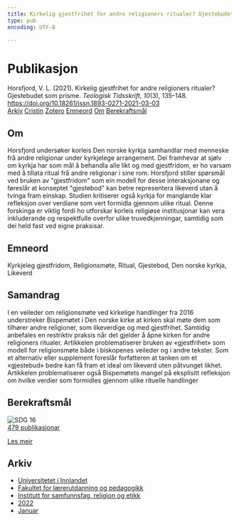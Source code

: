 ```yaml
---
title: Kirkelig gjestfrihet for andre religioners ritualer? Gjestebudet som prisme
type: pub
encoding: UTF-8

---
```

<h1>Publikasjon</h1>
<article id="csl-bib-container-CXK8AMBW" class="csl-bib-container">
  <div class="csl-bib-body"> <div class="csl-entry">Horsfjord, V. L. (2021). Kirkelig gjestfrihet for andre religioners ritualer? Gjestebudet som prisme. <i>Teologisk Tidsskrift</i>, <i>10</i>(3), 135–148. <a href="https://doi.org/10.18261/issn.1893-0271-2021-03-03">https://doi.org/10.18261/issn.1893-0271-2021-03-03</a></div> </div>
  <div class="csl-bib-buttons">
    <a href="#taxonomy-article-CXK8AMBW" alt="archive" class="csl-bib-button">Arkiv</a>
    <a href="https://app.cristin.no/results/show.jsf?id=1992537" alt="Cristin" class="csl-bib-button">Cristin</a>
    <a href="http://zotero.org/groups/5881554/items/CXK8AMBW" alt="Zotero" class="csl-bib-button">Zotero</a>
    <a href="#keywords-article-CXK8AMBW" alt="keywords" class="csl-bib-button">Emneord</a>
    <a href="#about-article-CXK8AMBW" alt="about_pub" class="csl-bib-button">Om</a>
    <a href="#sdg-article-CXK8AMBW" alt="sdg" class="csl-bib-button">Berekraftsmål</a>
  </div>
  <div id="csl-bib-meta-container-CXK8AMBW"></div>
</article>
<div id="csl-bib-meta-CXK8AMBW" class="csl-bib-meta">
  <article id="about-article-CXK8AMBW" class="about_pub-article">
    <h1>Om</h1>
    Horsfjord undersøker korleis Den norske kyrkja samhandlar med menneske frå andre religionar under kyrkjelege arrangement. Dei framhevar at sjølv om kyrkja har som mål å behandla alle likt og med gjestfridom, er ho varsam med å tillata ritual frå andre religionar i sine rom. Horsfjord stiller spørsmål ved bruken av "gjestfridom" som ein modell for desse interaksjonane og føreslår at konseptet "gjestebod" kan betre representera likeverd utan å tvinga fram einskap. Studien kritiserer også kyrkja for manglande klar refleksjon over verdiane som vert formidla gjennom ulike ritual. Denne forskinga er viktig fordi ho utforskar korleis religiøse institusjonar kan vera inkluderande og respektfulle overfor ulike truvedkjenningar, samtidig som dei held fast ved eigne praksisar.
  </article>
  <article id="keywords-article-CXK8AMBW" class="keywords-article">
    <h1>Emneord</h1>
    Kyrkjeleg gjestfridom, Religionsmøte, Ritual, Gjestebod, Den norske kyrkja, Likeverd
  </article>
  <article id="abstract-article-CXK8AMBW" class="abstract-article">
    <h1>Samandrag</h1>
    I en veileder om religionsmøte ved kirkelige handlinger fra 2016 understreker Bispemøtet i Den norske kirke at kirken skal møte dem som tilhører andre religioner, som likeverdige og med gjestfrihet. Samtidig anbefales en restriktiv praksis når det gjelder å åpne kirken for andre religioners ritualer. Artikkelen problematiserer bruken av «gjestfrihet» som modell for religionsmøte både i biskopenes veileder og i andre tekster. Som et alternativ eller supplement foreslår forfatteren at tanken om et «gjestebud» bedre kan få fram et ideal om likeverd uten påtvunget likhet. Artikkelen problematiserer også Bispemøtets mangel på eksplisitt refleksjon om hvilke verdier som formidles gjennom ulike rituelle handlinger
  </article>
  <article id="sdg-article-CXK8AMBW" class="sdg-article">
    <h1>Berekraftsmål</h1>
    <div class="sdg-container"><div id="sdg16" class="sdg">
        <img src="{{< params subfolder >}}images/sdg/sdg16_nn.png" class="image" alt="SDG 16">
        <div class="sdg-overlay">
          <a href="{{< params subfolder >}}nn/archive/?sdg=16#archive" class="sdg-publication-count"><span>479</span> publikasjonar</a>
          <p><a href="https://fn.no/om-fn/fns-baerekraftsmaal/fred-rettferdighet-og-velfungerende-institusjoner?lang=nno-NO" class="sdg-read-more">Les meir</a></p>
        </div>
      </div></div>
  </article>
  <article id="taxonomy-article-CXK8AMBW" class="taxonomy-article">
    <h1>Arkiv</h1>
    <ul>
      <li><a href="{{< params subfolder >}}nn/archive/?key=3DCRN523">Universitetet i Innlandet</a></li>
      <li><a href="{{< params subfolder >}}nn/archive/?key=WYNZA47F">Fakultet for lærerutdanning og pedagogikk</a></li>
      <li><a href="{{< params subfolder >}}nn/archive/?key=XY7UYWKQ">Institutt for samfunnsfag, religion og etikk</a></li>
      <li><a href="{{< params subfolder >}}nn/archive/?key=KFGXTPGI">2022</a></li>
      <li><a href="{{< params subfolder >}}nn/archive/?key=D9Q9N34I">Januar</a></li>
    </ul>
  </article>
</div>
